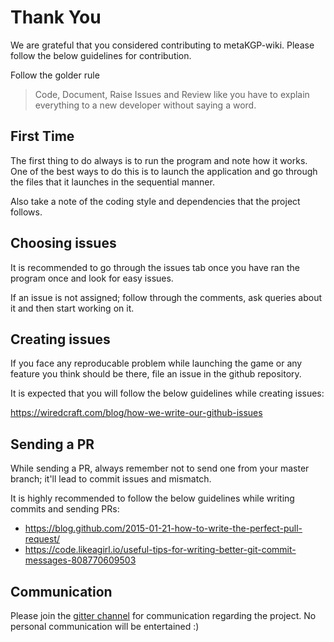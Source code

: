 # Thank You

We are grateful that you considered contributing to metaKGP-wiki. Please follow the below guidelines for contribution.

Follow the golder rule

> Code, Document, Raise Issues and Review like you have to explain everything to a new developer without saying a word.

## First Time

The first thing to do always is to run the program and note how it works. One of the best ways to do this is to launch the application and go through the files that it launches in the sequential manner.

Also take a note of the coding style and dependencies that the project follows.

## Choosing issues

It is recommended to go through the issues tab once you have ran the program once and look for easy issues.

If an issue is not assigned; follow through the comments, ask queries about it and then start working on it.

## Creating issues

If you face any reproducable problem while launching the game or any feature you think should be there, file an issue in the github repository.

It is expected that you will follow the below guidelines while creating issues:

https://wiredcraft.com/blog/how-we-write-our-github-issues

## Sending a PR

While sending a PR, always remember not to send one from your master branch; it'll lead to commit issues and mismatch. 

It is highly recommended to follow the below guidelines while writing commits and sending PRs:

- https://blog.github.com/2015-01-21-how-to-write-the-perfect-pull-request/
- https://code.likeagirl.io/useful-tips-for-writing-better-git-commit-messages-808770609503

## Communication

Please join the [gitter channel](https://gitter.im/metakgp-wiki/Lobby) for communication regarding the project. No personal communication will be entertained :)